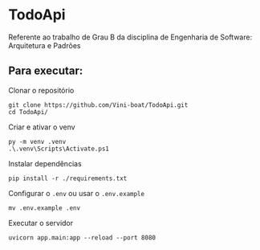 # TodoApi

Referente ao trabalho de Grau B da disciplina de Engenharia de Software: Arquitetura e Padrões

## Para executar:

Clonar o repositório

```shell
git clone https://github.com/Vini-boat/TodoApi.git
cd TodoApi/
```


Criar e ativar o venv

```shell
py -m venv .venv
.\.venv\Scripts\Activate.ps1
```

Instalar dependências

```shell
pip install -r ./requirements.txt
```

Configurar o `.env` ou usar o `.env.example`

```shell
mv .env.example .env
```

Executar o servidor

```shell
uvicorn app.main:app --reload --port 8080
```
